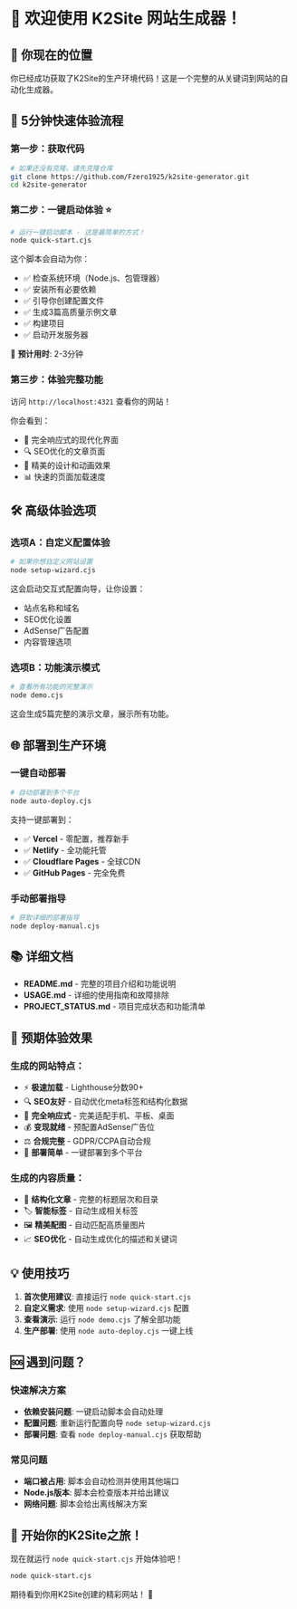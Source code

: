 # 🎉 欢迎使用 K2Site 网站生成器！

## 📍 你现在的位置

你已经成功获取了K2Site的生产环境代码！这是一个完整的从关键词到网站的自动化生成器。

## 🚀 5分钟快速体验流程

### 第一步：获取代码
```bash
# 如果还没有克隆，请先克隆仓库
git clone https://github.com/Fzero1925/k2site-generator.git
cd k2site-generator
```

### 第二步：一键启动体验 ⭐
```bash
# 运行一键启动脚本 - 这是最简单的方式！
node quick-start.cjs
```

这个脚本会自动为你：
- ✅ 检查系统环境（Node.js、包管理器）
- ✅ 安装所有必要依赖
- ✅ 引导你创建配置文件
- ✅ 生成3篇高质量示例文章
- ✅ 构建项目
- ✅ 启动开发服务器

🎯 **预计用时**: 2-3分钟

### 第三步：体验完整功能
访问 `http://localhost:4321` 查看你的网站！

你会看到：
- 📱 完全响应式的现代化界面
- 🔍 SEO优化的文章页面
- 🎨 精美的设计和动画效果
- 📊 快速的页面加载速度

## 🛠️ 高级体验选项

### 选项A：自定义配置体验
```bash
# 如果你想自定义网站设置
node setup-wizard.cjs
```
这会启动交互式配置向导，让你设置：
- 站点名称和域名
- SEO优化设置  
- AdSense广告配置
- 内容管理选项

### 选项B：功能演示模式
```bash
# 查看所有功能的完整演示
node demo.cjs
```
这会生成5篇完整的演示文章，展示所有功能。

## 🌐 部署到生产环境

### 一键自动部署
```bash
# 自动部署到多个平台
node auto-deploy.cjs
```

支持一键部署到：
- ✅ **Vercel** - 零配置，推荐新手
- ✅ **Netlify** - 全功能托管
- ✅ **Cloudflare Pages** - 全球CDN
- ✅ **GitHub Pages** - 完全免费

### 手动部署指导
```bash
# 获取详细的部署指导
node deploy-manual.cjs
```

## 📚 详细文档

- **README.md** - 完整的项目介绍和功能说明
- **USAGE.md** - 详细的使用指南和故障排除
- **PROJECT_STATUS.md** - 项目完成状态和功能清单

## 🎯 预期体验效果

### 生成的网站特点：
- ⚡ **极速加载** - Lighthouse分数90+
- 🔍 **SEO友好** - 自动优化meta标签和结构化数据
- 📱 **完全响应式** - 完美适配手机、平板、桌面
- 💰 **变现就绪** - 预配置AdSense广告位
- ⚖️ **合规完整** - GDPR/CCPA自动合规
- 🚀 **部署简单** - 一键部署到多个平台

### 生成的内容质量：
- 📄 **结构化文章** - 完整的标题层次和目录
- 🏷️ **智能标签** - 自动生成相关标签
- 🖼️ **精美配图** - 自动匹配高质量图片
- 📈 **SEO优化** - 自动生成优化的描述和关键词

## 💡 使用技巧

1. **首次使用建议**: 直接运行 `node quick-start.cjs`
2. **自定义需求**: 使用 `node setup-wizard.cjs` 配置
3. **查看演示**: 运行 `node demo.cjs` 了解全部功能
4. **生产部署**: 使用 `node auto-deploy.cjs` 一键上线

## 🆘 遇到问题？

### 快速解决方案
- **依赖安装问题**: 一键启动脚本会自动处理
- **配置问题**: 重新运行配置向导 `node setup-wizard.cjs`
- **部署问题**: 查看 `node deploy-manual.cjs` 获取帮助

### 常见问题
- **端口被占用**: 脚本会自动检测并使用其他端口
- **Node.js版本**: 脚本会检查版本并给出建议
- **网络问题**: 脚本会给出离线解决方案

## 🎊 开始你的K2Site之旅！

现在就运行 `node quick-start.cjs` 开始体验吧！

```bash
node quick-start.cjs
```

期待看到你用K2Site创建的精彩网站！ 🚀